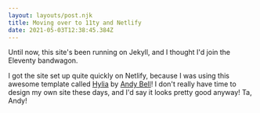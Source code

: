 ```yaml
---
layout: layouts/post.njk
title: Moving over to 11ty and Netlify
date: 2021-05-03T12:38:45.384Z
---
```


Until now, this site's been running on Jekyll, and I thought I'd join the Eleventy bandwagon.

I got the site set up quite quickly on Netlify, because I was using this awesome template called [Hylia](https://hylia.website/) by [Andy Bell](https://twitter.com/piccalilli_)! I don't really have time to design my own site these days, and I'd say it looks pretty good anyway! Ta, Andy!
